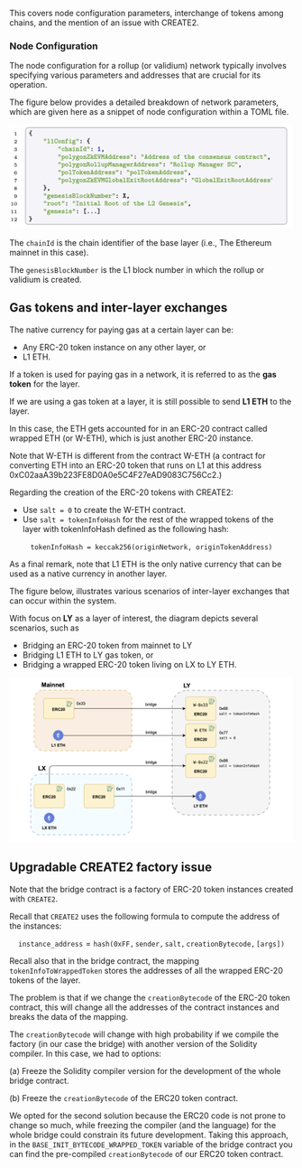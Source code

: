 This covers node configuration parameters, interchange of tokens among chains, and the mention of an issue with CREATE2. 

### Node Configuration

The node configuration for a rollup (or validium) network typically involves specifying various parameters and addresses that are crucial for its operation.

The figure below provides a detailed breakdown of network parameters, which are given here as a snippet of node configuration within a TOML file.

![ulxly-toml-file-node-config](../../../../img/zkEVM/ulxly-toml-file-node-config.png)

The $\texttt{chainId}$ is the chain identifier of the base layer (i.e., The Ethereum mainnet in this case).

The $\texttt{genesisBlockNumber}$ is the L1 block number in which the rollup or validium is created.

## Gas tokens and inter-layer exchanges

The native currency for paying gas at a certain layer can be:

- Any ERC-20 token instance on any other layer, or
- L1 ETH.

If a token is used for paying gas in a network, it is referred to as the **gas token** for the layer.

If we are using a gas token at a layer, it is still possible to send **L1 ETH** to the layer.

In this case, the ETH gets accounted for in an ERC-20 contract called wrapped ETH (or W-ETH), which is just another ERC-20 instance.

Note that W-ETH is different from the contract W-ETH (a contract for converting ETH into an ERC-20 token that runs on L1 at this address $\text{0xC02aaA39b223FE8D0A0e5C4F27eAD9083C756Cc2}$.)

Regarding the creation of the ERC-20 tokens with CREATE2:

- Use $\texttt{salt = 0}$ to create the W-ETH contract.
- Use $\texttt{salt = tokenInfoHash}$ for the rest of the wrapped tokens of the layer with tokenInfoHash defined as the following hash:


$$
\texttt{tokenInfoHash = keccak256(originNetwork, originTokenAddress)}
$$


As a final remark, note that L1 ETH is the only native currency that can be used as a native currency in another layer.

The figure below, illustrates various scenarios of inter-layer exchanges that can occur within the system.

With focus on **LY** as a layer of interest, the diagram depicts several scenarios, such as 

- Bridging an ERC-20 token from mainnet to LY
- Bridging L1 ETH to LY gas token, or 
- Bridging a wrapped ERC-20 token living on LX to LY ETH.

![ulxly-mainnet-lx-ly-bridge](../../../../img/zkEVM/ulxly-mainnet-lx-ly-bridge.png)

## Upgradable CREATE2 factory issue

Note that the bridge contract is a factory of ERC-20 token instances created with $\texttt{CREATE2}$. 

Recall that $\texttt{CREATE2}$ uses the following formula to compute the address of the instances:

$$
\mathtt{instance\_address} = \mathtt{hash(0xFF, sender, salt, creationBytecode, [args])}
$$

Recall also that in the bridge contract, the mapping $\texttt{tokenInfoToWrappedToken}$ stores the addresses of all the wrapped ERC-20 tokens of the layer. 

The problem is that if we change the $\texttt{creationBytecode}$ of the ERC-20 token contract, this will change all the addresses of the contract instances and breaks the data of the mapping.

The $\texttt{creationBytecode}$ will change with high probability if we compile the factory (in our case the bridge) with another version of the Solidity compiler. In this case, we had to options:

(a) Freeze the Solidity compiler version for the development of the whole bridge contract. 

(b) Freeze the $\texttt{creationBytecode}$ of the ERC20 token contract.

We opted for the second solution because the ERC20 code is not prone to change so much, while freezing the compiler (and the language) for the whole bridge could constrain its future development. Taking this approach, in the $\mathtt{BASE\_INIT\_BYTECODE\_WRAPPED\_TOKEN}$ variable of the bridge contract you can find the pre-compiled $\texttt{creationBytecode}$ of our ERC20 token contract.
